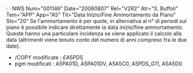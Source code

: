  :  : NWS Num="001146" Date="20060807" Rel="V2R2" Atr="S. Buffoli" Tem="APP" App="A5" Tit="Data Inizio/Fine Ammortamento da Piano" Sts="20"
Se l'ammortamento è per quote, in alternativa al n° di periodi sul piano è possibile indicare direttamente la data inizio/fine ammortamento. Queste hanno una particolare incidenza se viene applicato il calcolo alla data (altrimenti viene tenuto conto del numero di anni compreso fra le due
date).

* /COPY modificate :  £A5PDS
* pgm modificati :  A5PA01D, A5PA01DV, A5A5C0, A5PDS_G11, A5A5D0

